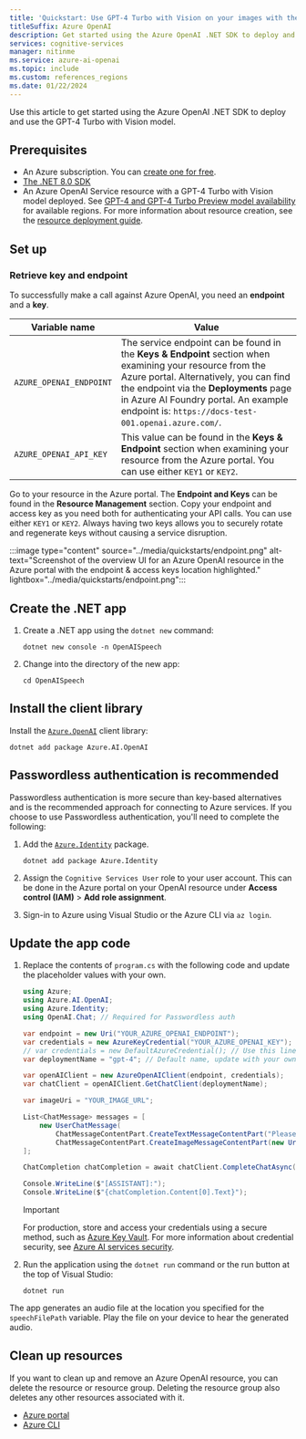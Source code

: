 ```yaml
---
title: 'Quickstart: Use GPT-4 Turbo with Vision on your images with the .NET SDK'
titleSuffix: Azure OpenAI
description: Get started using the Azure OpenAI .NET SDK to deploy and use the GPT-4 Turbo with Vision model.
services: cognitive-services
manager: nitinme
ms.service: azure-ai-openai
ms.topic: include
ms.custom: references_regions
ms.date: 01/22/2024
---
```


Use this article to get started using the Azure OpenAI .NET SDK to deploy and use the GPT-4 Turbo with Vision model. 

## Prerequisites

- An Azure subscription. You can [create one for free](https://azure.microsoft.com/free/cognitive-services?azure-portal=true).
- [The .NET 8.0 SDK](https://dotnet.microsoft.com/en-us/download)
- An Azure OpenAI Service resource with a GPT-4 Turbo with Vision model deployed. See [GPT-4 and GPT-4 Turbo Preview model availability](../concepts/models.md#gpt-4-and-gpt-4-turbo-model-availability) for available regions. For more information about resource creation, see the [resource deployment guide](/azure/ai-services/openai/how-to/create-resource).

## Set up

### Retrieve key and endpoint

To successfully make a call against Azure OpenAI, you need an **endpoint** and a **key**.

|Variable name | Value |
|--------------------------|-------------|
| `AZURE_OPENAI_ENDPOINT`               | The service endpoint can be found in the **Keys & Endpoint** section when examining your resource from the Azure portal. Alternatively, you can find the endpoint via the **Deployments** page in Azure AI Foundry portal. An example endpoint is: `https://docs-test-001.openai.azure.com/`. |
| `AZURE_OPENAI_API_KEY` | This value can be found in the **Keys & Endpoint** section when examining your resource from the Azure portal. You can use either `KEY1` or `KEY2`.|

Go to your resource in the Azure portal. The **Endpoint and Keys** can be found in the **Resource Management** section. Copy your endpoint and access key as you need both for authenticating your API calls. You can use either `KEY1` or `KEY2`. Always having two keys allows you to securely rotate and regenerate keys without causing a service disruption.

:::image type="content" source="../media/quickstarts/endpoint.png" alt-text="Screenshot of the overview UI for an Azure OpenAI resource in the Azure portal with the endpoint & access keys location highlighted." lightbox="../media/quickstarts/endpoint.png":::


## Create the .NET app

1. Create a .NET app using the `dotnet new` command:

    ```dotnetcli
    dotnet new console -n OpenAISpeech
    ```

1. Change into the directory of the new app:

    ```dotnetcli
    cd OpenAISpeech
    ```

## Install the client library

Install the [`Azure.OpenAI`](https://www.nuget.org/packages/Azure.AI.OpenAI/) client library:

```dotnetcli
dotnet add package Azure.AI.OpenAI
```

## Passwordless authentication is recommended

Passwordless authentication is more secure than key-based alternatives and is the recommended approach for connecting to Azure services. If you choose to use Passwordless authentication, you'll need to complete the following:

1. Add the [`Azure.Identity`](https://www.nuget.org/packages/Azure.Identity) package.

    ```dotnetcli
    dotnet add package Azure.Identity
    ```

1. Assign the `Cognitive Services User` role to your user account. This can be done in the Azure portal on your OpenAI resource under **Access control (IAM)** > **Add role assignment**.
1. Sign-in to Azure using Visual Studio or the Azure CLI via `az login`.

## Update the app code

1. Replace the contents of `program.cs` with the following code and update the placeholder values with your own.

    ```csharp
    using Azure;
    using Azure.AI.OpenAI;
    using Azure.Identity;
    using OpenAI.Chat; // Required for Passwordless auth
    
    var endpoint = new Uri("YOUR_AZURE_OPENAI_ENDPOINT");
    var credentials = new AzureKeyCredential("YOUR_AZURE_OPENAI_KEY");
    // var credentials = new DefaultAzureCredential(); // Use this line for Passwordless auth
    var deploymentName = "gpt-4"; // Default name, update with your own if needed
    
    var openAIClient = new AzureOpenAIClient(endpoint, credentials);
    var chatClient = openAIClient.GetChatClient(deploymentName);
    
    var imageUri = "YOUR_IMAGE_URL";
    
    List<ChatMessage> messages = [
        new UserChatMessage(
            ChatMessageContentPart.CreateTextMessageContentPart("Please describe the following image:"),
            ChatMessageContentPart.CreateImageMessageContentPart(new Uri(imageUri), "image/png"))
    ];
    
    ChatCompletion chatCompletion = await chatClient.CompleteChatAsync(messages);
    
    Console.WriteLine($"[ASSISTANT]:");
    Console.WriteLine($"{chatCompletion.Content[0].Text}");
    ```

    > [!IMPORTANT]
    > For production, store and access your credentials using a secure method, such as [Azure Key Vault](/azure/key-vault/general/overview). For more information about credential security, see [Azure AI services security](../../security-features.md).

1. Run the application using the `dotnet run` command or the run button at the top of Visual Studio:

    ```dotnetcli
    dotnet run
    ```

  The app generates an audio file at the location you specified for the `speechFilePath` variable. Play the file on your device to hear the generated audio.

## Clean up resources

If you want to clean up and remove an Azure OpenAI resource, you can delete the resource or resource group. Deleting the resource group also deletes any other resources associated with it.

- [Azure portal](../../multi-service-resource.md?pivots=azportal#clean-up-resources)
- [Azure CLI](../../multi-service-resource.md?pivots=azcli#clean-up-resources)


